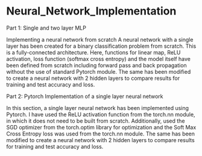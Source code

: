 # Neural_Network_Implementation

Part 1: Single and two layer MLP

Implementing a neural network from scratch
A neural network with a single layer has been created for a binary classification problem from
scratch. This is a fully-connected architecture. Here, functions for linear map, ReLU activation, loss function (softmax cross entropy) and the
model itself have been defined from scratch including forward pass and back propagation
without the use of standard Pytorch module. The same has been modified to create a neural network with 2 hidden layers to compare results for training and test accuracy and loss. 

Part 2: Pytorch Implementation of a single layer neural network

In this section, a single layer neural network has been implemented using Pytorch. I have used
the ReLU activation function from the torch.nn module, in which it does not need to be built
from scratch. Additionally, used the SGD optimizer from the torch.optim library for optimization
and the Soft Max Cross Entropy loss was used from the torch.nn module. The same has been modified to create a neural network with 2 hidden layers to compare results for training and test accuracy and loss. 
